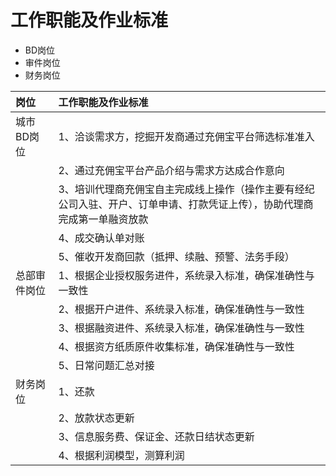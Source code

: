# 工作职能及作业标准

* BD岗位
* 审件岗位
* 财务岗位

| 岗位 | 工作职能及作业标准 |
| :--- | :--- |
| 城市BD岗位 | 1、洽谈需求方，挖掘开发商通过充佣宝平台筛选标准准入 |
|  | 2、通过充佣宝平台产品介绍与需求方达成合作意向 |
|  | 3、培训代理商充佣宝自主完成线上操作（操作主要有经纪公司入驻、开户、订单申请、打款凭证上传），协助代理商完成第一单融资放款 |
|  | 4、成交确认单对账 |
|  | 5、催收开发商回款（抵押、续融、预警、法务手段） |
| 总部审件岗位 | 1、根据企业授权服务进件，系统录入标准，确保准确性与一致性 |
|  | 2、根据开户进件、系统录入标准，确保准确性与一致性 |
|  | 3、根据融资进件、系统录入标准，确保准确性与一致性 |
|  | 4、根据资方纸质原件收集标准，确保准确性与一致性 |
|  | 5、日常问题汇总对接 |
| 财务岗位 | 1、还款 |
|  | 2、放款状态更新 |
|  | 3、信息服务费、保证金、还款日结状态更新 |
|  | 4、根据利润模型，测算利润 |



